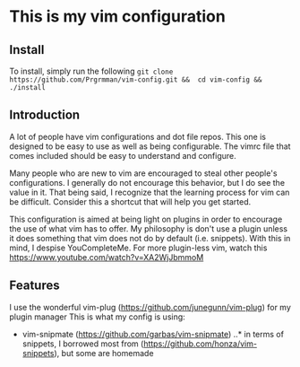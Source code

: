 # This is my vim configuration

## Install
To install, simply run the following
`git clone https://github.com/Prgrmman/vim-config.git &&  cd vim-config && ./install`


## Introduction
A lot of people have vim configurations and dot file repos. This one is designed to be
easy to use as well as being configurable.
The vimrc file that comes included should be easy to understand and configure.

Many people who are new to vim are encouraged to steal other people's configurations. I
generally do not encourage this behavior, but I do see the value in it.
That being said, I recognize that the learning process for vim can be difficult. Consider
this a shortcut that will help you get started.

This configuration is aimed at being light on plugins in order to encourage the use of
what vim has to offer. My philosophy is don't use a plugin unless it does something that
vim does not do by default (i.e. snippets). With this in mind, I despise YouCompleteMe.
For more plugin-less vim, watch this https://www.youtube.com/watch?v=XA2WjJbmmoM



## Features
I use the wonderful vim-plug (https://github.com/junegunn/vim-plug) for my plugin manager
This is what my config is using:
* vim-snipmate (https://github.com/garbas/vim-snipmate)
..* in terms of snippets, I borrowed most from (https://github.com/honza/vim-snippets), but some are homemade
